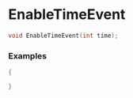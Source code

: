 # EnableTimeEvent

```cpp - C++
void EnableTimeEvent(int time);
```

### Examples
```cpp - C++
{

}
```
